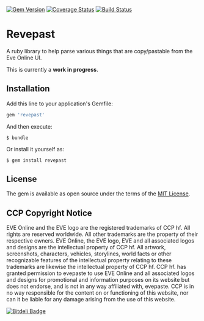 [![Gem Version](https://badge.fury.io/rb/revepast.png)](http://badge.fury.io/rb/revepast)
[![Coverage Status](https://coveralls.io/repos/Mekaret/revepast/badge.svg?branch=master&service=github)](https://coveralls.io/github/Mekaret/revepast?branch=master)
[![Build Status](https://travis-ci.org/Mekaret/revepast.svg?branch=master)](https://travis-ci.org/Mekaret/revepast)

# Revepast

A ruby library to help parse various things that are copy/pastable from the Eve Online UI.

This is currently a **work in progress**. 

## Installation

Add this line to your application's Gemfile:

```ruby
gem 'revepast'
```

And then execute:

    $ bundle

Or install it yourself as:

    $ gem install revepast


## License

The gem is available as open source under the terms of the [MIT License](http://opensource.org/licenses/MIT).


## CCP Copyright Notice

EVE Online and the EVE logo are the registered trademarks of CCP hf. All rights are reserved worldwide. All other trademarks are the property of their respective owners. EVE Online, the EVE logo, EVE and all associated logos and designs are the intellectual property of CCP hf. All artwork, screenshots, characters, vehicles, storylines, world facts or other recognizable features of the intellectual property relating to these trademarks are likewise the intellectual property of CCP hf. CCP hf. has granted permission to evepaste to use EVE Online and all associated logos and designs for promotional and information purposes on its website but does not endorse, and is not in any way affiliated with, evepaste. CCP is in no way responsible for the content on or functioning of this website, nor can it be liable for any damage arising from the use of this website.


[![Bitdeli Badge](https://d2weczhvl823v0.cloudfront.net/Mekaret/revepast/trend.png)](https://bitdeli.com/free "Bitdeli Badge")

